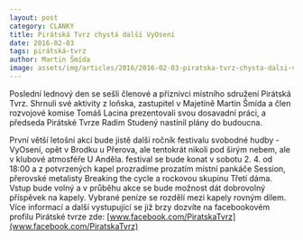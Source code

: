 ```yaml
---
layout: post
category: CLANKY
title: Pirátská Tvrz chystá další VyOsení
date: 2016-02-03
tags: pirátská-tvrz
author: Martin Šmída
image: assets/img/articles/2016/2016-02-03-piratska-tvrz-chysta-dalsi-vyoseni.jpg   #751x422 pixelu
---
```

Poslední lednový den se sešli členové a příznivci místního sdružení Pirátská Tvrz. Shrnuli své aktivity z loňska, zastupitel v Majetíně Martin Šmída a člen rozvojové komise Tomáš Lacina prezentovali svou dosavadní práci, a předseda Pirátské Tvrze Radim Studený nastínil plány do budoucna. 

První větší letošní akcí bude jistě další ročník festivalu svobodné hudby - VyOsení, opět v Brodku u Přerova, ale tentokrát nikoli pod širým nebem, ale v klubové atmosféře U Anděla. festival se bude konat v sobotu 2. 4. od 18:00 a z potvrzených kapel prozradíme prozatím místní pankáče Session, přerovské metalisty Breaking the cycle a rockovou skupinu Třetí dáma. Vstup bude volný a v průběhu akce se bude možnost dát dobrovolný příspěvek na kapely. Vybrané peníze se rozdělí mezi kapely rovným dílem. Více informací a další vystupující se již brzy dozvíte na facebookovém profilu Pirátské tvrze zde: [www.facebook.com/PiratskaTvrz](www.facebook.com/PiratskaTvrz)
